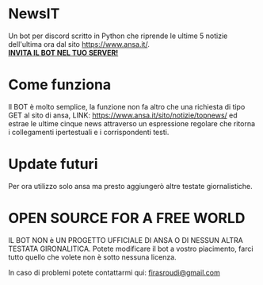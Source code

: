 # NewsIT
Un bot per discord scritto in Python che riprende le ultime 5 notizie dell'ultima ora dal sito https://www.ansa.it/.                    
[**INVITA IL BOT NEL TUO SERVER!**](https://discordapp.com/api/oauth2/authorize?client_id=564791688137015317&permissions=0&scope=bot)

# Come funziona
Il BOT è molto semplice, la funzione non fa altro che una richiesta di tipo GET al sito di ansa, LINK: https://www.ansa.it/sito/notizie/topnews/ ed estrae le ultime cinque news attraverso un espressione regolare che ritorna i collegamenti ipertestuali e i corrispondenti testi.

# Update futuri
Per ora utilizzo solo ansa ma presto aggiungerò altre testate giornalistiche.

# OPEN SOURCE FOR A FREE WORLD
IL BOT NON è UN PROGETTO UFFICIALE DI ANSA O DI NESSUN ALTRA TESTATA GIRONALITICA. Potete modificare il bot a vostro piacimento, farci tutto quello che volete non è sotto nessuna licenza.

In caso di problemi potete contattarmi qui:
firasroudi@gmail.com
